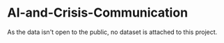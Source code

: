 # AI-and-Crisis-Communication

As the data isn't open to the public, no dataset is attached to this project.
